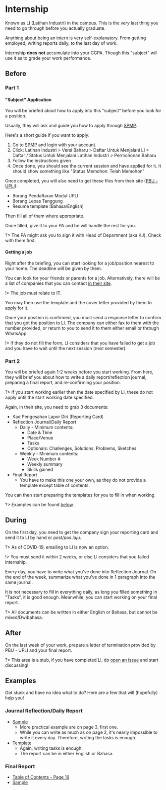 # Internship

Known as LI (Latihan Industri) in the campus. This is the _very_ last thing you need to go through before you actually graduate.

Anything about being an intern is very self-explanatory. From getting employed, writing reports daily, to the last day of work.

Internship **does not** accumulate into your CGPA. Though this "subject" will use it as to grade your work performance.

## Before

### Part 1

#### "Subject" Application

You will be briefed about how to apply into this "subject" before you look for a position.

Usually, they will ask and guide you how to apply through [SPMP](http://spmp.pbu.edu.my/).

Here's a short guide if you want to apply:

1. Go to [SPMP](http://spmp.pbu.edu.my/) and login with your account.
2. Click: Latihan Industri > Versi Baharu > Daftar Untuk Menjalani LI > Daftar / Status Untuk Menjalani Latihan Industri > Permohonan Baharu
3. Follow the instructions given
4. Once done, you should see the current session and have applied for it. It should show something like "Status Memohon: Telah Memohon"

Once completed, you will also need to get these files from their site ([PBU - UPLI](http://pbuupli.yolasite.com/)):

- Borang Pendaftaran Modul UPLI
- Borang Lepas Tanggung
- Resume template (Bahasa/English)

Then fill all of them where appropriate.

Once filled, give it to your PA and he will handle the rest for you.

?> The PA might ask you to sign it with Head of Department (aka KJ). Check with them first.

#### Getting a job

Right after the briefing, you can start looking for a job/position nearest to your home. The deadline will be given by them.

You can look for your friends or parents for a job. Alternatively, there will be a list of companies that you can contact [in their site](http://pbuupli.yolasite.com).

!> The job must relate to IT.

You may then use the template and the cover letter provided by them to apply for it.

Once your position is confirmed, you must send a response letter to confirm that you got the position to LI. The company can either fax to them with the number provided, or return to you to send it to them either email or through WhatsApp.

!> If they do not fill the form, LI considers that you have failed to get a job and you have to wait until the next session (next semester).

### Part 2

You will be briefed again 1-2 weeks before you start working. From here, they will brief you about how to write a daily report/reflection journal, preparing a final report, and re-confirming your position.

?> If you start working earlier then the date specified by LI, these do not apply until the start working date specified.

Again, in their site, you need to grab 3 documents:

- Kad Pengesahan Lapor Diri (Reporting Card)
- Reflection Journal/Daily Report
  - Daily - Minimum contents:
    - Date & Time
    - Place/Venue
    - Tasks
    - Optionals: Challenges, Solutions, Problems, Sketches
  - Weekly - Minimum contents:
    - Week Number #
    - Weekly summary
    - Skills gained
- Final Report
  - You have to make this one your own, as they do not provide a template except table of contents.

You can then start preparing the templates for you to fill in when working.

?> Examples can be found [below](/docs/intern?id=examples).

## During

On the first day, you need to get the company sign your reporting card and send it to LI by hand or post/_pos laju_.

?> As of COVID-19, emailing to LI is now an option.

!> You must send it within 2 weeks, or else LI considers that you failed internship.

Every day, you have to write what you've done into Reflection Journal. On the end of the week, summarize what you've done in 1 paragraph into the same journal.

It is not necessary to fill in everything daily, as long you filled something in "Tasks", it is good enough. Meanwhile, you can start working on your final report.

?> All documents can be written in either English or Bahasa, but cannot be mixed/Dwibahasa.

## After

On the last week of your work, prepare a letter of termination provided by PBU - UPLI and your final report.

?> This area is a stub, if you have completed LI, do [open an issue](https://github.com/reverk/surviving-in-pbu/issues/new) and start discussing!

## Examples

Got stuck and have no idea what to do? Here are a few that will (hopefully) help you!

### Journal Reflection/Daily Report

- [Sample](http://pbuupli.yolasite.com/resources/2014.1-contoh-penulisan-jurnal-refleksi.pdf)
  - More practical example are on page 3, first one.
  - While you can write as much as on page 2, it's nearly impossible to write it every day. Therefore, writing the tasks is enough.
- [Template](http://pbuupli.yolasite.com/resources/TEMPLATE%20LAPORAN%20HARIAN%20%26%20LAPORAN%20MINGGUAN.pdf)
  - Again, writing tasks is enough.
  - The report can be in either English or Bahasa.

### Final Report

- [Table of Contents - Page 16](http://pbuupli.yolasite.com/resources/2014.1-contoh-format-penulisan-laporan-li-terkini.pdf)
- [Sample](http://pbuupli.yolasite.com/resources/2014.1-garis_panduan_penerbitan_kreatif_laporan_akhir_li%20%281%29.pdf)
